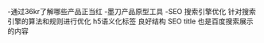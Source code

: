 -通过36kr了解哪些产品正当红
-墨刀产品原型工具
-SEO
  搜索引擎优化
  针对搜索引擎的算法和规则进行优化
  h5语义化标签 良好结构  SEO
  title 也是百度搜索展示的内容

